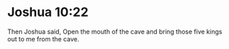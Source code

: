 # Joshua 10:22

Then Joshua said, Open the mouth of the cave and bring those five kings out to me from the cave.
